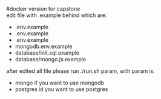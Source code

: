 #docker version for capstone  
edit file with .example behind which are:
- .env.example
- .env.example
- .env.example
- mongodb.env.example
- database/init.sql.example
- database/mongo.js.example

after edited all file please run ./run.sh param, with param is:
- mongo if you want to use mongodb
- postgres id you want to use postgres
